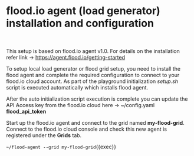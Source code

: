 # flood.io agent (load generator) installation and configuration

<br>

This setup is based on flood.io agent v1.0. For details on the installation refer link -> 
<https://agent.flood.io/getting-started>

To setup local load generator or flood grid setup, you need to install the flood agent and complete the required configuration to connect to your flood.io cloud account. As part of the playground initialization _setup.sh_ script is executed automatically which installs flood agent.

After the auto initialization script execution is complete you can update the API Access key from the flood.io cloud here -> ~/config.yaml __flood_api_token__

Start up the flood.io agent and connect to the grid named __my-flood-grid__. Connect to the flood.io cloud console and check this new agent is registered under the __Grids__ tab.

`~/flood-agent --grid my-flood-grid`{{exec}}
